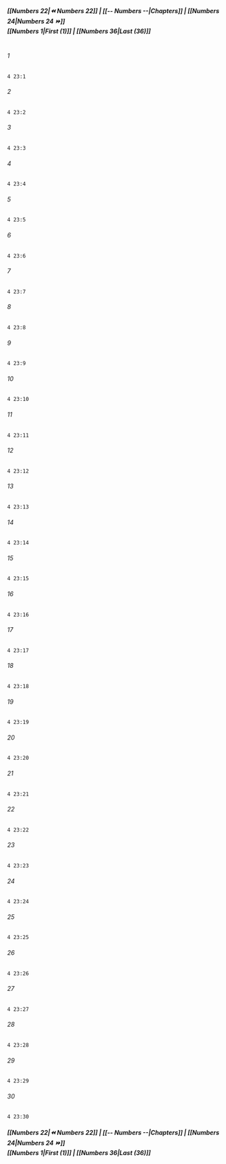 
##### **[[Numbers 22|⏪ Numbers 22]] | [[-- Numbers --|Chapters]] | [[Numbers 24|Numbers 24 ⏩]]**<br>**[[Numbers 1|First (1)]] | [[Numbers 36|Last (36)]]**<br><br>

###### 1
``` verse
4 23:1
```
###### 2
``` verse
4 23:2
```
###### 3
``` verse
4 23:3
```
###### 4
``` verse
4 23:4
```
###### 5
``` verse
4 23:5
```
###### 6
``` verse
4 23:6
```
###### 7
``` verse
4 23:7
```
###### 8
``` verse
4 23:8
```
###### 9
``` verse
4 23:9
```
###### 10
``` verse
4 23:10
```
###### 11
``` verse
4 23:11
```
###### 12
``` verse
4 23:12
```
###### 13
``` verse
4 23:13
```
###### 14
``` verse
4 23:14
```
###### 15
``` verse
4 23:15
```
###### 16
``` verse
4 23:16
```
###### 17
``` verse
4 23:17
```
###### 18
``` verse
4 23:18
```
###### 19
``` verse
4 23:19
```
###### 20
``` verse
4 23:20
```
###### 21
``` verse
4 23:21
```
###### 22
``` verse
4 23:22
```
###### 23
``` verse
4 23:23
```
###### 24
``` verse
4 23:24
```
###### 25
``` verse
4 23:25
```
###### 26
``` verse
4 23:26
```
###### 27
``` verse
4 23:27
```
###### 28
``` verse
4 23:28
```
###### 29
``` verse
4 23:29
```
###### 30
``` verse
4 23:30
```

##### **[[Numbers 22|⏪ Numbers 22]] | [[-- Numbers --|Chapters]] | [[Numbers 24|Numbers 24 ⏩]]**<br>**[[Numbers 1|First (1)]] | [[Numbers 36|Last (36)]]**
